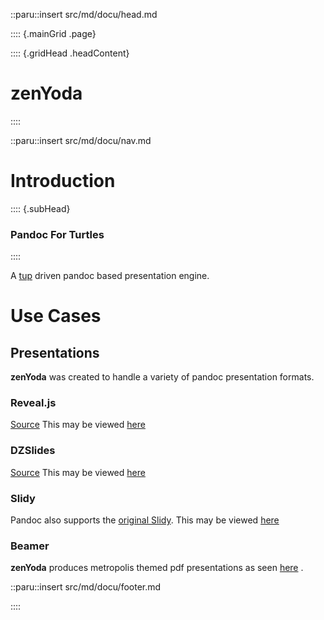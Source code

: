 ::paru::insert src/md/docu/head.md

:::: {.mainGrid .page}

:::: {.gridHead .headContent}
# zenYoda
::::

::paru::insert src/md/docu/nav.md

<main class="gridBody">

# Introduction

:::: {.subHead}
### Pandoc For Turtles
::::

A [tup](http://gittup.org/tup/) driven pandoc based presentation engine.

# Use Cases

## Presentations
**zenYoda** was created to handle a variety of pandoc presentation formats.

### Reveal.js
[Source](https://github.com/hakimel/reveal.js/)
This may be viewed [here](pres/html/testReveal.html)

### DZSlides
[Source](paulrouget.com/dzslides/)
This may be viewed [here](pres/html/testDZ.html)

<!-- ### S5
Pandoc supports the [S5 slide show system](https://meyerweb.com/eric/tools/s5/).
This may be viewed [here](pres/html/testS5.html)
 -->
### Slidy
Pandoc also supports the [original Slidy](https://www.w3.org/Talks/Tools/Slidy2/Overview.html#(1)).
This may be viewed [here](pres/html/testSlidy.html)

### Beamer
**zenYoda** produces metropolis themed pdf presentations as seen [here](pres/beamer/testPres.pdf) .
</main>

::paru::insert src/md/docu/footer.md

<!-- Ending page and mainGrid -->
::::
